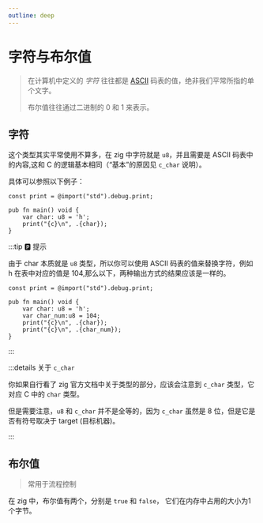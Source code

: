 ```yaml
---
outline: deep
---
```


# 字符与布尔值

> 在计算机中定义的 _字符_ 往往都是 [ASCII](https://en.wikipedia.org/wiki/ASCII) 码表的值，绝非我们平常所指的单个文字。
>
> 布尔值往往通过二进制的 0 和 1 来表示。

## 字符

这个类型其实平常使用不算多，在 zig 中字符就是 `u8`，并且需要是 ASCII 码表中的内容,这和 C 的逻辑基本相同（“基本”的原因见 `c_char` 说明）。

具体可以参照以下例子：

```zig
const print = @import("std").debug.print;

pub fn main() void {
    var char: u8 = 'h';
    print("{c}\n", .{char});
}
```

:::tip 🅿️ 提示

由于 char 本质就是 `u8` 类型，所以你可以使用 ASCII 码表的值来替换字符，例如 h 在表中对应的值是 104,那么以下，两种输出方式的结果应该是一样的。

```zig
const print = @import("std").debug.print;

pub fn main() void {
    var char: u8 = 'h';
    var char_num:u8 = 104;
    print("{c}\n", .{char});
    print("{c}\n", .{char_num});
}
```

:::

:::details 关于 `c_char`

你如果自行看了 zig 官方文档中关于类型的部分，应该会注意到 `c_char` 类型，它对应 C 中的 `char` 类型。

但是需要注意，`u8` 和 `c_char` 并不是全等的，因为 `c_char` 虽然是 8 位，但是它是否有符号取决于 target (目标机器)。

:::

## 布尔值

> 常用于流程控制

在 zig 中，布尔值有两个，分别是 `true` 和 `false`， 它们在内存中占用的大小为1个字节。
